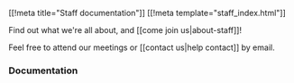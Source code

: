 [[!meta title="Staff documentation"]]
[[!meta template="staff_index.html"]]

Find out what we're all about, and [[come join us|about-staff]]!

Feel free to attend our meetings or [[contact us|help contact]] by email.

### Documentation

<!-- staff_index.html sticks the help tree at the end of this document -->

